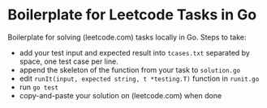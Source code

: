 # Boilerplate for Leetcode Tasks in Go

Boilerplate for solving (leetcode.com) tasks locally in Go. Steps to take:

- add your test input and expected result into `tcases.txt` separated by space, one test case per line. 
- append the skeleton of the function from your task to `solution.go`
- edit `runIt(input, expected string, t *testing.T)` function in `runit.go`
- run `go test`
- copy-and-paste your solution on (leetcode.com) when done
